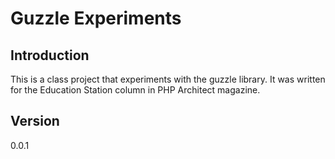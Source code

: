 # Guzzle Experiments

## Introduction

This is a class project that experiments with the guzzle library. It was written for the Education Station column in PHP Architect magazine.

## Version

0.0.1